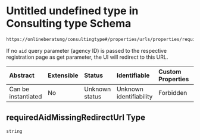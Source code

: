 # Untitled undefined type in Consulting type Schema

```txt
https://onlineberatung/consultingtype#/properties/urls/properties/requiredAidMissingRedirectUrl
```

If no `aid` query parameter (agency ID) is passed to the respective registration page as get parameter, the UI will redirect to this URL.

| Abstract            | Extensible | Status         | Identifiable            | Custom Properties | Additional Properties | Access Restrictions | Defined In                                                           |
| :------------------ | :--------- | :------------- | :---------------------- | :---------------- | :-------------------- | :------------------ | :------------------------------------------------------------------- |
| Can be instantiated | No         | Unknown status | Unknown identifiability | Forbidden         | Allowed               | none                | [consulting-type.json*](consulting-type.json "open original schema") |

## requiredAidMissingRedirectUrl Type

`string`
